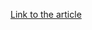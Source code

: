 [Link to the article](https://www.trendmicro.com/content/dam/trendmicro/global/en/research/24/d/cybercriminals-and-nation-states-sharing-compromised-networks/ioc-router-roulette-cybercriminals-and-nation-states-sharing-compromised-networks.txt)
